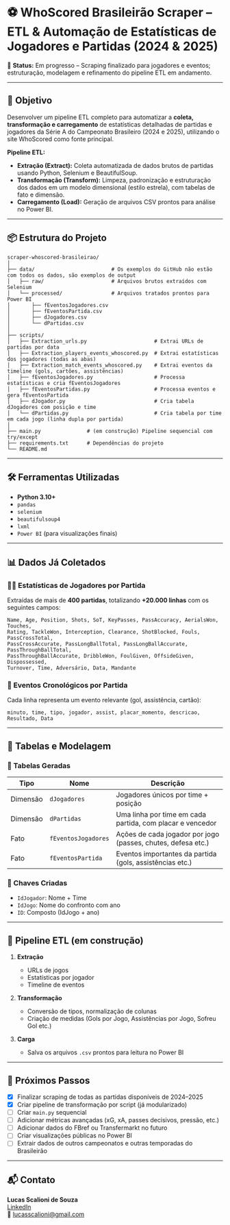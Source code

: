 # ⚽ WhoScored Brasileirão Scraper – ETL & Automação de Estatísticas de Jogadores e Partidas (2024 & 2025)

🚧 **Status:** Em progresso – Scraping finalizado para jogadores e eventos; estruturação, modelagem e refinamento do pipeline ETL em andamento.

---

## 🎯 Objetivo

Desenvolver um pipeline ETL completo para automatizar a **coleta, transformação e carregamento** de estatísticas detalhadas de partidas e jogadores da Série A do Campeonato Brasileiro (2024 e 2025), utilizando o site WhoScored como fonte principal.

**Pipeline ETL:**
- **Extração (Extract):** Coleta automatizada de dados brutos de partidas usando Python, Selenium e BeautifulSoup.
- **Transformação (Transform):** Limpeza, padronização e estruturação dos dados em um modelo dimensional (estilo estrela), com tabelas de fato e dimensão.
- **Carregamento (Load):** Geração de arquivos CSV prontos para análise no Power BI.

---

## 📦 Estrutura do Projeto

```
scraper-whoscored-brasileirao/
│
├── data/                         # Os exemplos do GitHub não estão com todos os dados, são exemplos de output
│   ├── raw/                      # Arquivos brutos extraídos com Selenium
│   └── processed/                # Arquivos tratados prontos para Power BI
│       ├── fEventosJogadores.csv
│       ├── fEventosPartida.csv
│       ├── dJogadores.csv
│       └── dPartidas.csv
│
├── scripts/
│   ├── Extraction_urls.py                      # Extrai URLs de partidas por data
│   ├── Extraction_players_events_whoscored.py  # Extrai estatísticas dos jogadores (todas as abas)
│   ├── Extraction_match_events_whoscored.py    # Extrai eventos da timeline (gols, cartões, assistências)
│   ├── fEventosJogadores.py                    # Processa estatísticas e cria fEventosJogadores
│   ├── fEventosPartidas.py                     # Processa eventos e gera fEventosPartida
│   ├── dJogador.py                             # Cria tabela dJogadores com posição e time
│   └── dPartidas.py                            # Cria tabela por time em cada jogo (linha dupla por partida)
│
├── main.py               # (em construção) Pipeline sequencial com try/except
├── requirements.txt      # Dependências do projeto
└── README.md
```

---

## 🛠 Ferramentas Utilizadas

- **Python 3.10+**
- `pandas`
- `selenium`
- `beautifulsoup4`
- `lxml`
- `Power BI` (para visualizações finais)

---

## 📊 Dados Já Coletados

### 🧍‍♂️ Estatísticas de Jogadores por Partida

Extraídas de mais de **400 partidas**, totalizando **+20.000 linhas** com os seguintes campos:

```
Name, Age, Position, Shots, SoT, KeyPasses, PassAccuracy, AerialsWon, Touches,
Rating, TackleWon, Interception, Clearance, ShotBlocked, Fouls, PassCrossTotal,
PassCrossAccurate, PassLongBallTotal, PassLongBallAccurate, PassThroughBallTotal,
PassThroughBallAccurate, DribbleWon, FoulGiven, OffsideGiven, Dispossessed,
Turnover, Time, Adversário, Data, Mandante
```

### 📅 Eventos Cronológicos por Partida

Cada linha representa um evento relevante (gol, assistência, cartão):

```
minuto, time, tipo, jogador, assist, placar_momento, descricao, Resultado, Data
```

---

## 🧩 Tabelas e Modelagem

### 🔹 Tabelas Geradas

| Tipo        | Nome                  | Descrição                                                   |
|-------------|-----------------------|--------------------------------------------------------------|
| Dimensão    | `dJogadores`          | Jogadores únicos por time + posição                          |
| Dimensão    | `dPartidas`           | Uma linha por time em cada partida, com placar e vencedor    |
| Fato        | `fEventosJogadores`   | Ações de cada jogador por jogo (passes, chutes, defesa etc.) |
| Fato        | `fEventosPartida`     | Eventos importantes da partida (gols, assistências etc.)     |

### 🔐 Chaves Criadas

- `IdJogador`: Nome + Time
- `IdJogo`: Nome do confronto com ano
- `ID`: Composto (IdJogo + ano)

---

## 🚀 Pipeline ETL (em construção)

1. **Extração**
   - URLs de jogos
   - Estatísticas por jogador
   - Timeline de eventos

2. **Transformação**
   - Conversão de tipos, normalização de colunas
   - Criação de medidas (Gols por Jogo, Assistências por Jogo, Sofreu Gol etc.)

3. **Carga**
   - Salva os arquivos `.csv` prontos para leitura no Power BI

---

## 📌 Próximos Passos

- [x] Finalizar scraping de todas as partidas disponíveis de 2024–2025
- [x] Criar pipeline de transformação por script (já modularizado)
- [ ] Criar `main.py` sequencial
- [ ] Adicionar métricas avançadas (xG, xA, passes decisivos, pressão, etc.)
- [ ] Adicionar dados do FBref ou Transfermarkt no futuro
- [ ] Criar visualizações públicas no Power BI
- [ ] Extrair dados de outros campeonatos e outras temporadas do Brasileirão 

---

## 📬 Contato

**Lucas Scalioni de Souza**  
[LinkedIn](https://www.linkedin.com/in/lucas-scalioni-de-souza-7b1537138)  
📧 lucasscalioni@gmail.com
